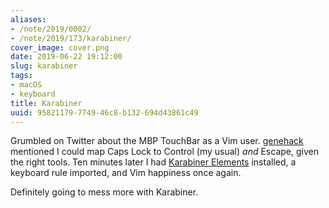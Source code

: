 ```yaml
---
aliases:
- /note/2019/0002/
- /note/2019/173/karabiner/
cover_image: cover.png
date: 2019-06-22 19:12:00
slug: karabiner
tags:
- macOS
- keyboard
title: Karabiner
uuid: 95821179-7749-46c8-b132-694d43861c49
---
```


Grumbled on Twitter about the MBP TouchBar as a Vim user. [genehack][] mentioned
I could map Caps Lock to Control (my usual) *and* Escape, given the right tools.
Ten minutes later I had [Karabiner Elements][] installed, a keyboard rule imported, and
Vim happiness once again.

[genehack]: https://twitter.com/genehack
[Karabiner Elements]: https://pqrs.org/osx/karabiner/

Definitely going to mess more with Karabiner.